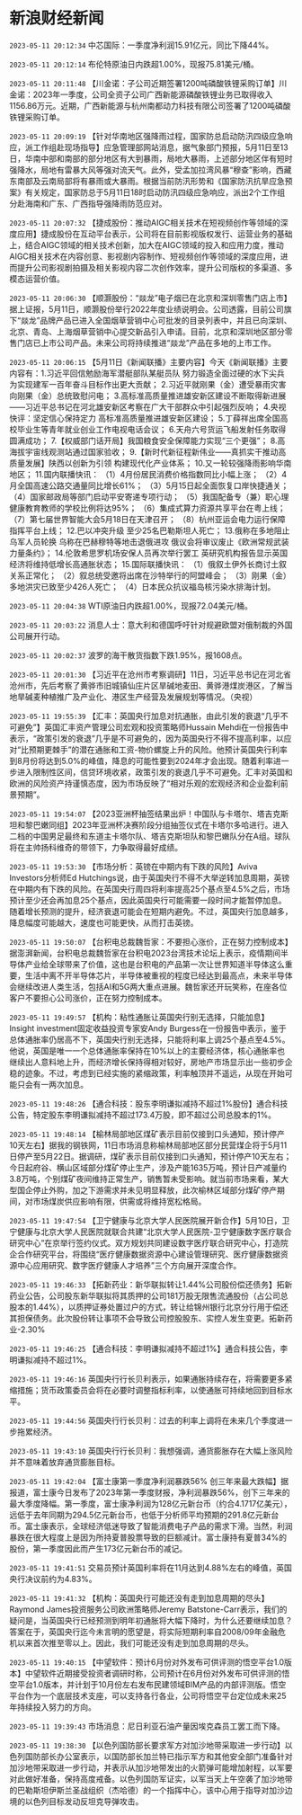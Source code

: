 # 新浪财经新闻
`2023-05-11 20:12:34` 中芯国际：一季度净利润15.91亿元，同比下降44%。

`2023-05-11 20:12:14` 布伦特原油日内跌超1.00%，现报75.81美元/桶。

`2023-05-11 20:11:48` 【川金诺：子公司近期签署1200吨磷酸铁锂采购订单】川金诺：2023年一季度，公司全资子公司广西新能源磷酸铁锂业务已取得收入1156.86万元。近期，广西新能源与杭州南都动力科技有限公司签署了1200吨磷酸铁锂采购订单。

`2023-05-11 20:09:19` 【针对华南地区强降雨过程，国家防总启动防汛四级应急响应，派工作组赴现场指导】应急管理部网站消息，据气象部门预报，5月11日至13日，华南中部和南部的部分地区有大到暴雨，局地大暴雨，上述部分地区伴有短时强降水，局地有雷暴大风等强对流天气。此外，受孟加拉湾风暴“穆查”影响，西藏东南部及云南局部将有暴雨或大暴雨。根据当前防汛形势和《国家防汛抗旱应急预案》有关规定，国家防总于5月11日18时启动防汛四级应急响应，派出2个工作组分赴海南和广东、广西指导强降雨防范应对。

`2023-05-11 20:07:32` 【捷成股份：推动AIGC相关技术在短视频创作等领域的深度应用】捷成股份在互动平台表示，公司将在目前影视版权发行、运营业务的基础上，结合AIGC领域的相关技术创新，加大在AIGC领域的投入和应用力度，推动AIGC相关技术在内容创意、影视剧内容制作、短视频创作等领域的深度应用，进而提升公司影视剧拍摄及相关影视内容二次创作效率，提升公司版权的多渠道、多模态运营价值。

`2023-05-11 20:06:30` 【顺灏股份：“燚龙”电子烟已在北京和深圳零售门店上市】据上证报，5月11日，顺灏股份举行2022年度业绩说明会。公司透露，目前公司旗下“燚龙”品牌产品已进入全国烟草营销中心可批发的目录列表中，并且已向深圳、北京、青岛、上海烟草营销中心提交新品引入申请。目前，北京和深圳地区部分零售门店已上市公司产品。未来公司将持续推进“燚龙”产品在多地的上市工作。

`2023-05-11 20:06:15` 【5月11日《新闻联播》主要内容】今天《新闻联播》主要内容有：1.习近平回信勉励海军潜艇部队某艇员队 努力锻造全面过硬的水下尖兵 为实现建军一百年奋斗目标作出更大贡献； 2.习近平就刚果（金）遭受暴雨灾害向刚果（金）总统致慰问电； 3.高标准高质量推进雄安新区建设不断取得新进展——习近平总书记在河北雄安新区考察在广大干部群众中引起强烈反响； 4.央视快评：坚定信心保持定力 高标准高质量推进雄安新区建设； 5.丁薛祥出席全国高校毕业生等青年就业创业工作电视电话会议； 6.天舟六号货运飞船发射任务取得圆满成功； 7.【权威部门话开局】我国粮食安全保障能力实现“三个更强”； 8.高海拔宇宙线观测站通过国家验收； 9.【新时代新征程新伟业——真抓实干推动高质量发展】陕西以创新为引领 构建现代化产业体系； 10.又一轮较强降雨影响华南地区； 11.国内联播快讯： （1）4月份居民消费价格指数同比小幅上涨； （2）4月全国高速公路交通量同比增长61%； （3）5月15日起全面恢复口岸快捷通关； （4）国家邮政局等部门启动平安寄递专项行动； （5）我国配备专（兼）职心理健康教育教师的学校比例将达95%； （6）集成式算力资源共享平台在粤上线； （7）第七届世界智能大会5月18日在天津召开； （8）杭州亚运会电力运行保障指挥平台上线； 12.巴以冲突升级 至少25名巴勒斯坦人死亡； 13.俄称在多地阻止乌军人员轮换 乌称在巴赫穆特等地击退俄进攻 俄议会将审议废止《欧洲常规武装力量条约》； 14.伦敦希思罗机场安保人员再次举行罢工 英研究机构报告显示英国经济将维持低增长高通胀状态； 15.国际联播快讯： （1）俄叙土伊外长商讨土叙关系正常化； （2）叙总统受邀将出席在沙特举行的阿盟峰会； （3）刚果（金）多地洪灾已致至少426人死亡； （4）日本民众抗议福岛核污染水排海计划。

`2023-05-11 20:04:38` WTI原油日内跌超1.00%，现报72.04美元/桶。

`2023-05-11 20:03:22` 消息人士：意大利和德国呼吁针对规避欧盟对俄制裁的外国公司展开行动。

`2023-05-11 20:02:37` 波罗的海干散货指数下跌1.95%，报1608点。

`2023-05-11 20:01:30` 【习近平在沧州市考察调研】11日，习近平总书记在河北省沧州市，先后考察了黄骅市旧城镇仙庄片区旱碱地麦田、黄骅港煤炭港区，了解当地旱碱麦种植推广及产业化、港区生产经营及发展规划等情况。（央视）

`2023-05-11 19:55:39` 【汇丰：英国央行加息对抗通胀，由此引发的衰退“几乎不可避免”】英国汇丰资产管理公司宏观和投资策略师Hussain Mehdi在一份报告中表示，“政策引发的衰退”几乎是不可避免的，因为英国央行不得不提高利率，以应对“比预期更棘手”的潜在通胀和工资-物价螺旋上升的风险。他预计英国央行利率到8月份将达到5.0%的峰值，降息的可能性要到2024年才会出现。随着利率进一步进入限制性区间，信贷环境收紧，政策引发的衰退几乎不可避免。汇丰对英国和欧洲的风险资产持谨慎态度，因为市场反映了“相对乐观的宏观经济和企业盈利前景预期”。

`2023-05-11 19:54:07` 【2023亚洲杯抽签结果出炉！中国队与卡塔尔、塔吉克斯坦和黎巴嫩同组】2023年亚洲杯决赛阶段分组抽签仪式在卡塔尔多哈进行。进入二档的中国男足最终和东道主卡塔尔队、塔吉克斯坦队和黎巴嫩队分在A组。球队将在主帅扬科维奇的带领下，力争取得最好成绩。

`2023-05-11 19:53:30` 【市场分析：英镑在中期内有下跌的风险】Aviva Investors分析师Ed Hutchings说，由于英国央行不得不大举逆转加息周期，英镑在中期内有下跌的风险。在英国央行周四将利率提高25个基点至4.5%之后，市场预计至少还会再加息25个基点，因此英国央行可能需要一段时间才能暂停加息。随着增长预测的提升，经济衰退可能会在短期内避免。不过，英国央行加息越多，降息幅度可能越大，速度也可能更快，从而打击英镑。

`2023-05-11 19:50:07` 【台积电总裁魏哲家：不要担心涨价，正在努力控制成本】据澎湃新闻，台积电总裁魏哲家在台积电2023台湾技术论坛上表示，疫情期间半导体产业给全球带来了价值，这也是台积电的产品第一次让世界知道半导体这么重要，生活中离不开半导体芯片，半导体被重视的程度已经达到最高点，未来半导体会继续改进人类生活，包括AI和5G两大重点进展。魏哲家还开玩笑称，在座各位客户不要担心公司涨价，正在努力控制成本。

`2023-05-11 19:49:57` 【机构：粘性通胀让英国央行别无选择，只能加息】Insight investment固定收益投资专家安Andy Burgess在一份报告中表示，鉴于总体通胀率仍居高不下，英国央行别无选择，只能将利率上调25个基点至4.5%。他说，英国是唯一一个总体通胀率保持在10%以上的主要经济体，核心通胀率也继续出人意料地上升，而经济增长保持得相对较好，房地产市场显示出一些初步企稳的迹象。不过，考虑到已经实施的紧缩政策，利率触顶并不遥远，从现在开始可能只会有一两次加息。

`2023-05-11 19:48:26` 【通合科技：股东李明谦拟减持不超过1%股份】通合科技公告，特定股东李明谦拟减持不超过173.4万股，即不超过公司总股本的1%。

`2023-05-11 19:48:14` 【榆林局部地区煤矿表示目前仅接到口头通知，预计停产10天左右】据我的钢铁网，11日市场消息称榆林局部地区部分民营煤企将于5月11日停产至5月22日。据调研，煤矿表示目前仅接到口头通知，预计停产10天左右；今日起府谷、横山区域部分煤矿停止生产，涉及产能1635万吨，预计日产减量约3.8万吨，个别煤矿夜间维持正常生产，销售暂未受影响。就当前市场来看，某大型国企停止外购，加之下游需求并未见明显释放，此次榆林区域部分煤矿停产期间，对市场煤炭供应影响有限，供需或将维持宽松格局。

`2023-05-11 19:47:54` 【卫宁健康与北京大学人民医院展开新合作】5月10日，卫宁健康与北京大学人民医院就联合共建“北京大学人民医院-卫宁健康数字医疗联合研究中心”在京举行签约仪式。双方规划共同建设数字医疗联合研究中心，打造院企合作研究平台，将围绕“医疗健康数据资源中心建设管理研究、医疗健康数据资源中心应用研究、数字医疗健康人才培养”三个方向展开深度合作。

`2023-05-11 19:46:33` 【拓新药业：新华联拟转让1.44%公司股份偿还债务】拓新药业公告，公司股东新华联拟将其质押的公司181万股无限售流通股份（占公司总股本的1.44%），以质押证券处置过户的方式，转让给锦州银行北京分行用于偿还其担保债务。此次股份转让事项不会导致公司控股股东、实控人发生变更。拓新药业-2.30%

`2023-05-11 19:46:25` 【通合科技：李明谦拟减持不超过1%】通合科技公告，李明谦拟减持不超过1%。

`2023-05-11 19:46:16` 英国央行行长贝利表示，如果通胀持续存在，将需要更多紧缩措施；货币政策委员会将在必要时调整指标利率，以使通胀可持续地回到目标水平。

`2023-05-11 19:44:56` 英国央行行长贝利：过去的利率上调将在未来几个季度进一步拖累经济。

`2023-05-11 19:43:10` 英国央行行长贝利：我想强调，通货膨胀存在大幅上涨风险并不意味着放弃通货膨胀目标。

`2023-05-11 19:42:04` 【富士康第一季度净利润暴跌56% 创三年来最大跌幅】据报道，富士康今日发布了2023年第一季度财报，净利润暴跌56%，创下三年来的最大季度降幅。第一季度，富士康净利润为128亿元新台币（约合4.1717亿美元），远低于去年同期为294.5亿元新台币，也低于分析师平均预期的291.8亿元新台币。富士康表示，全球经济低迷导致了智能消费电子产品的需求下滑。当然，利润暴跌在很大程度上是因为所持夏普股票导致的巨额减计。富士康持有夏普34%的股份，第一季度因此而产生173亿元新台币的减记。

`2023-05-11 19:41:51` 交易员预计英国利率将在11月达到4.88%左右的峰值，英国央行决议前约为4.83%。

`2023-05-11 19:41:32` 【机构：英国央行可能还没有走到加息周期的尽头】Raymond James投资服务公司欧洲策略师Jeremy Batstone-Carr表示，我们的疑问是，当英国央行已经预测到明年初通胀将大幅下降时，为什么还要继续加息？答案在于，英国央行迄今未言明的愿望是，将实际短期利率自2008/09年金融危机以来首次推至零以上。因此，我们可能还没有走到加息周期的尽头。

`2023-05-11 19:40:15` 【中望软件：预计6月份对外发布可供评测的悟空平台1.0版本】中望软件近期接受投资者调研时称，公司预计在6月份对外发布可供评测的悟空平台1.0版本，并计划于10月份左右发布民建领域BIM产品的内部评测版。悟空平台作为一个底层技术支座，可以支持各行各业，公司将悟空平台定位成未来25年持续投入努力的方向。

`2023-05-11 19:39:43` 市场消息：尼日利亚石油产量因埃克森员工罢工而下降。

`2023-05-11 19:38:30` 【以色列国防部长要求军方对加沙地带采取进一步行动】以色列国防部长办公室表示，以国防部长加兰特已指示军方和其他安全部门准备针对加沙地带采取进一步行动，并表示从加沙地带发出的火箭弹可能增加射程，以军要对此做好准备，保持高度戒备。以色列国防军证实，以军当天上午空袭了加沙地带的巴勒斯坦伊斯兰圣战组织（杰哈德）的一个指挥中心，该中心用于指导对加沙边境的以色列目标发动反坦克导弹攻击。

